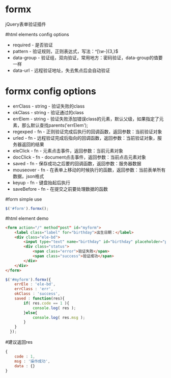 # formx
jQuery表单验证插件

#html elements config options
* required - 是否验证
* pattern - 验证规则，正则表达式，写法：^[\w\-]{3,}$
* data-group - 验证组，双向验证，常用地方：密码验证，data-group的值要一样
* data-url - 远程验证地址，失去焦点后会自动验证

# formx config options
* errClass - string - 验证失败的class
* okClass - string - 验证通过的class
* errElem - string - 验证失败添加错误class的元素，默认父级，如果指定了元素，那么默认查找parents('errElem');
* regexped - fn - 正则验证完成后执行的回调函数，返回参数：当前验证对象
* urled - fn - 远程验证完成后指向的回调函数，返回参数：当前验证对象，服务器返回的结果
* eleClick - fn - 元素点击事件，返回参数：当前元素对象
* docClick - fn - document点击事件，返回参数：当前点击元素对象
* saved - fn - 保存成功之后要的回调函数，返回参数：服务器数据
* mouseover - fn - 在表单上移动的时候执行的函数，返回参数：当前表单所有数据，json格式
* keyup - fn - 键盘抬起后执行
* saveBefore - fn - 在提交之前要处理数据的函数

#form simple use
```javascript
$('#form').formx();
```

#html element demo
```html
<form action="/" method"post" id="myform">
  	<label class="label" for="birthday">出生日期：</label>
  	<div class="ele-bd">
    	<input type="text" name="birthday" id="birthday" placeholder="place write birthday" pattern="^1\d{3}((\-)?\d{1,2)){2}$" required>
    	<div class="status">
      		<span class="error">验证失败</span>
      		<span class="success">验证成功</span>
    	</div>
  	</div>
</form>
```

```javascript
$('#myform').formx({
    errEle : 'ele-bd',
    errClass : 'err',
    okClass : 'success',
    saved : function(res){
      	if( res.code == 1 ){
        	console.log( res );
      	}else{
        	console.log( res.msg );
      	}
    }
  });
```

#建议返回res
```javascript
{
	code : 1,  
	msg : '操作成功',  
	data : {}  
}
```

